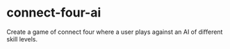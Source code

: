 # connect-four-ai
Create a game of connect four where a user plays against an AI of different skill levels.
